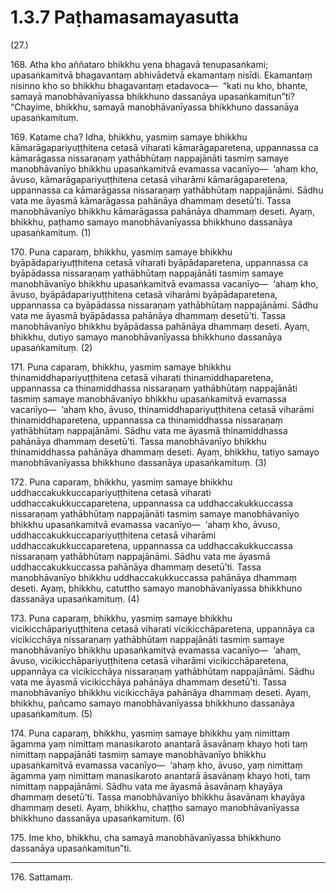 # 1.3.7 Paṭhamasamayasutta

(27.)

168\. Atha kho aññataro bhikkhu yena bhagavā tenupasaṅkami; upasaṅkamitvā bhagavantaṃ abhivādetvā ekamantaṃ nisīdi. Ekamantaṃ nisinno kho so bhikkhu bhagavantaṃ etadavoca—  “kati nu kho, bhante, samayā manobhāvanīyassa bhikkhuno dassanāya upasaṅkamitun”ti? “Chayime, bhikkhu, samayā manobhāvanīyassa bhikkhuno dassanāya upasaṅkamituṃ.

169\. Katame cha? Idha, bhikkhu, yasmiṃ samaye bhikkhu kāmarāgapariyuṭṭhitena cetasā viharati kāmarāgaparetena, uppannassa ca kāmarāgassa nissaraṇaṃ yathābhūtaṃ nappajānāti tasmiṃ samaye manobhāvanīyo bhikkhu upasaṅkamitvā evamassa vacanīyo—  ‘ahaṃ kho, āvuso, kāmarāgapariyuṭṭhitena cetasā viharāmi kāmarāgaparetena, uppannassa ca kāmarāgassa nissaraṇaṃ yathābhūtaṃ nappajānāmi. Sādhu vata me āyasmā kāmarāgassa pahānāya dhammaṃ desetū’ti. Tassa manobhāvanīyo bhikkhu kāmarāgassa pahānāya dhammaṃ deseti. Ayaṃ, bhikkhu, paṭhamo samayo manobhāvanīyassa bhikkhuno dassanāya upasaṅkamituṃ. (1)

170\. Puna caparaṃ, bhikkhu, yasmiṃ samaye bhikkhu byāpādapariyuṭṭhitena cetasā viharati byāpādaparetena, uppannassa ca byāpādassa nissaraṇaṃ yathābhūtaṃ nappajānāti tasmiṃ samaye manobhāvanīyo bhikkhu upasaṅkamitvā evamassa vacanīyo—  ‘ahaṃ kho, āvuso, byāpādapariyuṭṭhitena cetasā viharāmi byāpādaparetena, uppannassa ca byāpādassa nissaraṇaṃ yathābhūtaṃ nappajānāmi. Sādhu vata me āyasmā byāpādassa pahānāya dhammaṃ desetū’ti. Tassa manobhāvanīyo bhikkhu byāpādassa pahānāya dhammaṃ deseti. Ayaṃ, bhikkhu, dutiyo samayo manobhāvanīyassa bhikkhuno dassanāya upasaṅkamituṃ. (2)

171\. Puna caparaṃ, bhikkhu, yasmiṃ samaye bhikkhu thinamiddhapariyuṭṭhitena cetasā viharati thinamiddhaparetena, uppannassa ca thinamiddhassa nissaraṇaṃ yathābhūtaṃ nappajānāti tasmiṃ samaye manobhāvanīyo bhikkhu upasaṅkamitvā evamassa vacanīyo—  ‘ahaṃ kho, āvuso, thinamiddhapariyuṭṭhitena cetasā viharāmi thinamiddhaparetena, uppannassa ca thinamiddhassa nissaraṇaṃ yathābhūtaṃ nappajānāmi. Sādhu vata me āyasmā thinamiddhassa pahānāya dhammaṃ desetū’ti. Tassa manobhāvanīyo bhikkhu thinamiddhassa pahānāya dhammaṃ deseti. Ayaṃ, bhikkhu, tatiyo samayo manobhāvanīyassa bhikkhuno dassanāya upasaṅkamituṃ. (3)

172\. Puna caparaṃ, bhikkhu, yasmiṃ samaye bhikkhu uddhaccakukkuccapariyuṭṭhitena cetasā viharati uddhaccakukkuccaparetena, uppannassa ca uddhaccakukkuccassa nissaraṇaṃ yathābhūtaṃ nappajānāti tasmiṃ samaye manobhāvanīyo bhikkhu upasaṅkamitvā evamassa vacanīyo—  ‘ahaṃ kho, āvuso, uddhaccakukkuccapariyuṭṭhitena cetasā viharāmi uddhaccakukkuccaparetena, uppannassa ca uddhaccakukkuccassa nissaraṇaṃ yathābhūtaṃ nappajānāmi. Sādhu vata me āyasmā uddhaccakukkuccassa pahānāya dhammaṃ desetū’ti. Tassa manobhāvanīyo bhikkhu uddhaccakukkuccassa pahānāya dhammaṃ deseti. Ayaṃ, bhikkhu, catuttho samayo manobhāvanīyassa bhikkhuno dassanāya upasaṅkamituṃ. (4)

173\. Puna caparaṃ, bhikkhu, yasmiṃ samaye bhikkhu vicikicchāpariyuṭṭhitena cetasā viharati vicikicchāparetena, uppannāya ca vicikicchāya nissaraṇaṃ yathābhūtaṃ nappajānāti tasmiṃ samaye manobhāvanīyo bhikkhu upasaṅkamitvā evamassa vacanīyo—  ‘ahaṃ, āvuso, vicikicchāpariyuṭṭhitena cetasā viharāmi vicikicchāparetena, uppannāya ca vicikicchāya nissaraṇaṃ yathābhūtaṃ nappajānāmi. Sādhu vata me āyasmā vicikicchāya pahānāya dhammaṃ desetū’ti. Tassa manobhāvanīyo bhikkhu vicikicchāya pahānāya dhammaṃ deseti. Ayaṃ, bhikkhu, pañcamo samayo manobhāvanīyassa bhikkhuno dassanāya upasaṅkamituṃ. (5)

174\. Puna caparaṃ, bhikkhu, yasmiṃ samaye bhikkhu yaṃ nimittaṃ āgamma yaṃ nimittaṃ manasikaroto anantarā āsavānaṃ khayo hoti taṃ nimittaṃ nappajānāti tasmiṃ samaye manobhāvanīyo bhikkhu upasaṅkamitvā evamassa vacanīyo—  ‘ahaṃ kho, āvuso, yaṃ nimittaṃ āgamma yaṃ nimittaṃ manasikaroto anantarā āsavānaṃ khayo hoti, taṃ nimittaṃ nappajānāmi. Sādhu vata me āyasmā āsavānaṃ khayāya dhammaṃ desetū’ti. Tassa manobhāvanīyo bhikkhu āsavānaṃ khayāya dhammaṃ deseti. Ayaṃ, bhikkhu, chaṭṭho samayo manobhāvanīyassa bhikkhuno dassanāya upasaṅkamituṃ. (6)

175\. Ime kho, bhikkhu, cha samayā manobhāvanīyassa bhikkhuno dassanāya upasaṅkamitun”ti.

---

176\. Sattamaṃ.
